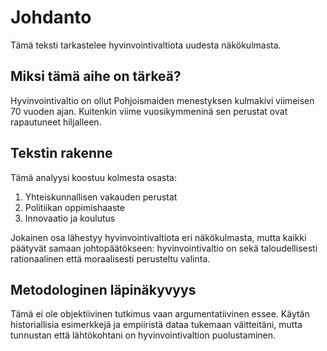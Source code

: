 # Johdanto

Tämä teksti tarkastelee hyvinvointivaltiota uudesta näkökulmasta.

## Miksi tämä aihe on tärkeä?

Hyvinvointivaltio on ollut Pohjoismaiden menestyksen kulmakivi viimeisen 70 vuoden ajan. Kuitenkin viime vuosikymmeninä sen perustat ovat rapautuneet hiljalleen.

## Tekstin rakenne

Tämä analyysi koostuu kolmesta osasta:

1. Yhteiskunnallisen vakauden perustat
2. Politiikan oppimishaaste
3. Innovaatio ja koulutus

Jokainen osa lähestyy hyvinvointivaltiota eri näkökulmasta, mutta kaikki päätyvät samaan johtopäätökseen: hyvinvointivaltio on sekä taloudellisesti rationaalinen että moraalisesti perusteltu valinta.

## Metodologinen läpinäkyvyys

Tämä ei ole objektiivinen tutkimus vaan argumentatiivinen essee. Käytän historiallisia esimerkkejä ja empiiristä dataa tukemaan väitteitäni, mutta tunnustan että lähtökohtani on hyvinvointivaltion puolustaminen.
